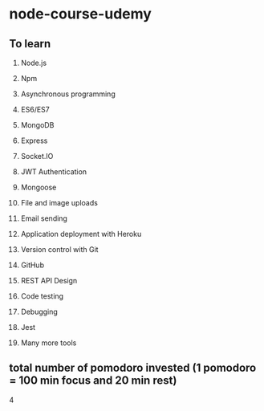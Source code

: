 # node-course-udemy

## To learn

1. Node.js

2. Npm

3. Asynchronous programming

4. ES6/ES7

5. MongoDB

6. Express

7. Socket.IO

8. JWT Authentication

9. Mongoose

10. File and image uploads

11. Email sending

12. Application deployment with Heroku

13. Version control with Git

14. GitHub

15. REST API Design

16. Code testing

17. Debugging

18. Jest

19. Many more tools

## total number of pomodoro invested (1 pomodoro = 100 min focus and 20 min rest)

4

